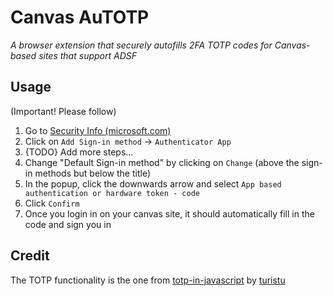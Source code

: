 # Canvas AuTOTP

*A browser extension that securely autofills 2FA TOTP codes for Canvas-based sites that support ADSF* 

## Usage

(Important! Please follow)

1. Go to [Security Info (microsoft.com)](https://mysignins.microsoft.com/security-info)
2. Click on `Add Sign-in method` -> `Authenticator App`
3. {TODO} Add more steps...
4. Change "Default Sign-in method" by clicking on `Change` (above the sign-in methods but below the title)
5. In the popup, click the downwards arrow and select `App based authentication or hardware token - code`
6. Click `Confirm`
7. Once you login in on your canvas site, it should automatically fill in the code and sign you in

## Credit

The TOTP functionality is the one from [totp-in-javascript](https://github.com/turistu/totp-in-javascript) by [turistu](https://github.com/turistu) 
